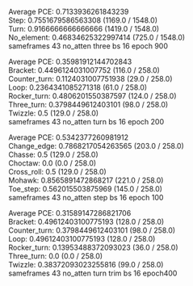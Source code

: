 Average PCE: 0.7133936261843239  
Step: 0.7551679586563308 (1169.0 / 1548.0)  
Turn: 0.9166666666666666 (1419.0 / 1548.0)  
No_element: 0.46834625322997414 (725.0 / 1548.0)  
sameframes 43 no_atten three bs 16 epoch 900  


Average PCE: 0.35981912144702843  
Bracket: 0.4496124031007752 (116.0 / 258.0)  
Counter_turn: 0.1124031007751938 (29.0 / 258.0)  
Loop: 0.2364341085271318 (61.0 / 258.0)  
Rocker_turn: 0.4806201550387597 (124.0 / 258.0)  
Three_turn: 0.3798449612403101 (98.0 / 258.0)  
Twizzle: 0.5 (129.0 / 258.0)  
sameframes 43 no_atten turn bs 16 epoch 200  


Average PCE: 0.5342377260981912   
Change_edge: 0.7868217054263565 (203.0 / 258.0)  
Chasse: 0.5 (129.0 / 258.0)  
Choctaw: 0.0 (0.0 / 258.0)  
Cross_roll: 0.5 (129.0 / 258.0)  
Mohawk: 0.8565891472868217 (221.0 / 258.0)  
Toe_step: 0.562015503875969 (145.0 / 258.0)  
sameframes 43 no_atten step bs 16 epoch 100  


Average PCE: 0.31589147286821706  
Bracket: 0.49612403100775193 (128.0 / 258.0)  
Counter_turn: 0.3798449612403101 (98.0 / 258.0)  
Loop: 0.49612403100775193 (128.0 / 258.0)  
Rocker_turn: 0.13953488372093023 (36.0 / 258.0)  
Three_turn: 0.0 (0.0 / 258.0)  
Twizzle: 0.38372093023255816 (99.0 / 258.0)  
sameframes 43 no_atten turn trim bs 16 epoch400  
